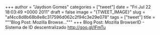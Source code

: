 
+++
author = "Jaydson Gomes"
categories = ["tweet"]
date = "Fri Jul 22 18:03:49 +0000 2011"
draft = false
image = "{TWEET_IMAGE}"
slug = "af4cc8d8b68b8e8c317596d062c2f94c3e29e078"
tags = ["tweet"]
title = """Blog Post: Mozilla Browse..."""
+++
Blog Post: Mozilla BrowserID - Sistema de ID descentralizado http://goo.gl/lFmTu
